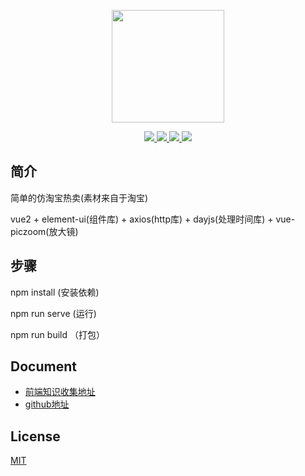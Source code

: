 <p align="center">
  <a href="https://github.com/pegasus-1998/vue2-taobao.git" target="_blank">
    <img width="180" src="https://cn.vuejs.org/images/logo.svg">
  </a>
</p>

<p align="center">
  <a href="https://github.com/vuejs/vue">
    <img src="https://img.shields.io/badge/vue-2.0-brightgreen.svg" >
  </a>
  <a href="https://github.com/ElemeFE/element">
    <img src="https://img.shields.io/badge/element--ui-2.x-blue">
  </a>
  <a href="https://github.com/826327700/vue-piczoom">
    <img src="https://img.shields.io/badge/piczoom-1.x-blue">
  </a>
  <a href="https://github.com/boenfu/vuex-along">
    <img src="https://img.shields.io/badge/along-1.x-blue">
  </a>
</p>

## 简介

简单的仿淘宝热卖(素材来自于淘宝)

vue2 + element-ui(组件库) + axios(http库) + dayjs(处理时间库) + vue-piczoom(放大镜)

## 步骤

npm install  (安装依赖)

npm run serve  (运行)

npm run build  （打包）

## Document

- [前端知识收集地址](http://pegasus.3vdo.net/pegasusStudy)
- [github地址](https://github.com/pegasus-1998)

## License

[MIT](https://github.com/pegasus-1998/vue2-taobao/blob/main/LICENSE)
